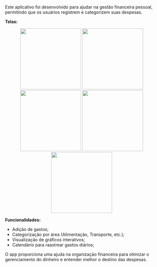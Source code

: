 Este aplicativo foi desenvolvido para ajudar na gestão financeira pessoal,
permitindo que os usuários registrem e categorizem suas despesas.

**Telas:**
<div align="center">
  <img src=" ![WhatsApp Image 2024-09-04 at 09 16 09 (2)](https://github.com/user-attachments/assets/b07ad41a-2443-4c4b-9654-304886d7fde1)" width="200" />
  <img src=" ![WhatsApp Image 2024-09-04 at 09 16 09 (1)](https://github.com/user-attachments/assets/d6de7b4c-ccae-4e58-b6f6-35ce111fc968)" width="200" />
  <img src=" ![WhatsApp Image 2024-09-04 at 09 16 09](https://github.com/user-attachments/assets/9daa2697-a028-4b95-a964-3b5d4b6bf6ca)" width="200" />
  <img src=" ![WhatsApp Image 2024-09-04 at 09 16 10 (1)](https://github.com/user-attachments/assets/c85925ea-deb0-4fad-b6c0-e19089a7b4d3)" width="200" />
  <img src=" ![WhatsApp Image 2024-09-04 at 09 16 10](https://github.com/user-attachments/assets/5934eff3-0705-4d69-8f40-c549334f8c60)" width="200" />
 




</div>

**Funcionalidades:** 
- Adição de gastos;
- Categorização por área (Alimentação, Transporte, etc.);
- Visualização de gráficos interativos;
- Calendário para raastrear gastos diários;

O app proporciona uma ajuda na organização financeira para otimizar o gerenciamento do dinheiro e entender melhor o destino das despesas.
